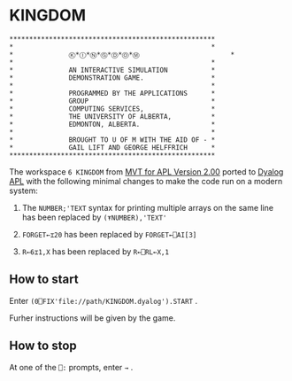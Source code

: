 # KINGDOM

```
****************************************************
*                                                  *
*              Ⓚ*Ⓘ*Ⓝ*Ⓖ*Ⓓ*Ⓞ*Ⓜ                       *
*                                                  *
*              AN INTERACTIVE SIMULATION           *
*              DEMONSTRATION GAME.                 *
*                                                  *
*              PROGRAMMED BY THE APPLICATIONS      *
*              GROUP                               *
*              COMPUTING SERVICES,                 *
*              THE UNIVERSITY OF ALBERTA,          *
*              EDMONTON, ALBERTA.                  *
*                                                  *
*              BROUGHT TO U OF M WITH THE AID OF - *
*              GAIL LIFT AND GEORGE HELFFRICH      *
****************************************************
```
The workspace `6 KINGDOM` from [MVT for APL Version 2.00](http://wotho.ethz.ch/mvt4apl-2.00/) ported to [Dyalog APL](https://dyalog.com) with the following minimal changes to make the code run on a modern system:

1. The `NUMBER;'TEXT` syntax for printing multiple arrays on the same line has been replaced by `(⍕NUMBER),'TEXT'`

2. `FORGET←⌶20` has been replaced by `FORGET←⎕AI[3]`

3. `R←6⌶1,X` has been replaced by `R←⎕RL←X,1`

## How to start

Enter `(0⎕FIX'file://path/KINGDOM.dyalog').START` .

Furher instructions will be given by the game.

## How to stop

At one of the `⎕:` prompts, enter `→` .
